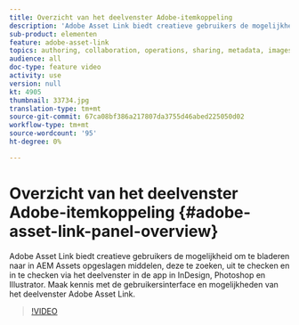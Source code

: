 ```yaml
---
title: Overzicht van het deelvenster Adobe-itemkoppeling
description: 'Adobe Asset Link biedt creatieve gebruikers de mogelijkheid om te bladeren naar in AEM Assets opgeslagen middelen, deze te zoeken, uit te checken en in te checken via het deelvenster in de app in InDesign, Photoshop en Illustrator. Maak kennis met de gebruikersinterface en mogelijkheden van het deelvenster Adobe Asset Link. '
sub-product: elementen
feature: adobe-asset-link
topics: authoring, collaboration, operations, sharing, metadata, images
audience: all
doc-type: feature video
activity: use
version: null
kt: 4905
thumbnail: 33734.jpg
translation-type: tm+mt
source-git-commit: 67ca08bf386a217807da3755d46abed225050d02
workflow-type: tm+mt
source-wordcount: '95'
ht-degree: 0%

---
```



# Overzicht van het deelvenster Adobe-itemkoppeling {#adobe-asset-link-panel-overview}

Adobe Asset Link biedt creatieve gebruikers de mogelijkheid om te bladeren naar in AEM Assets opgeslagen middelen, deze te zoeken, uit te checken en in te checken via het deelvenster in de app in InDesign, Photoshop en Illustrator. Maak kennis met de gebruikersinterface en mogelijkheden van het deelvenster Adobe Asset Link.

>[!VIDEO](https://video.tv.adobe.com/v/33734/?quality=12)
